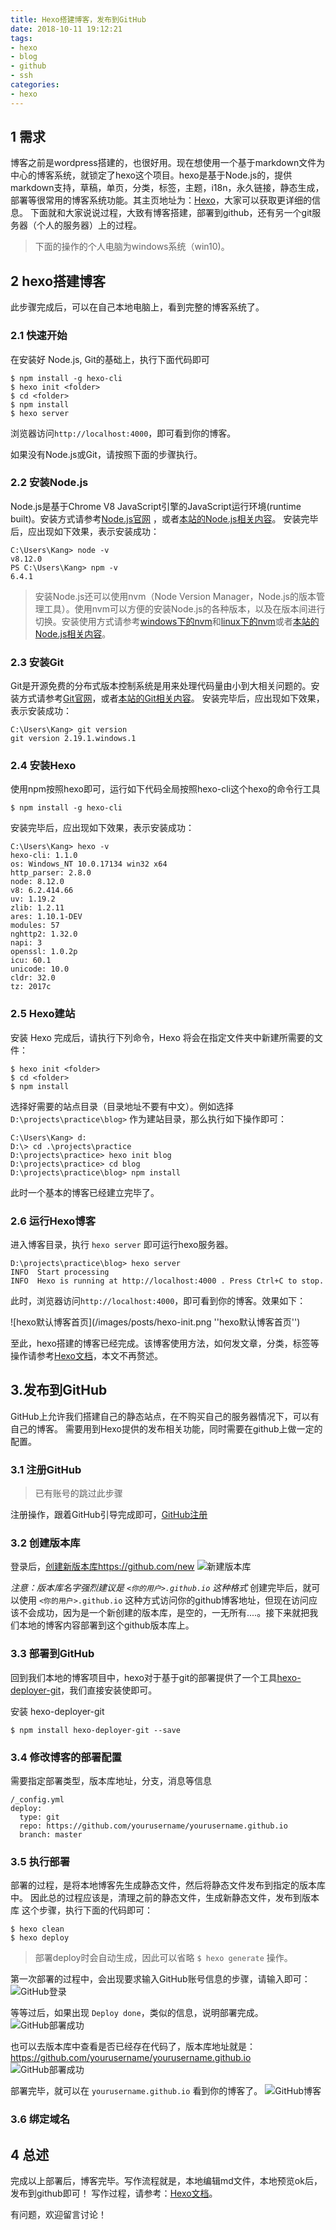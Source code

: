 ```yaml
---
title: Hexo搭建博客，发布到GitHub
date: 2018-10-11 19:12:21
tags:
- hexo
- blog
- github
- ssh
categories:
- hexo
---
```


## 1 需求
博客之前是wordpress搭建的，也很好用。现在想使用一个基于markdown文件为中心的博客系统，就锁定了hexo这个项目。hexo是基于Node.js的，提供markdown支持，草稿，单页，分类，标签，主题，i18n，永久链接，静态生成，部署等很常用的博客系统功能。其主页地址为：[Hexo](https://hexo.io/zh-cn/)，大家可以获取更详细的信息。
下面就和大家说说过程，大致有博客搭建，部署到github，还有另一个git服务器（个人的服务器）上的过程。
> 下面的操作的个人电脑为windows系统（win10)。
## 2 hexo搭建博客
此步骤完成后，可以在自己本地电脑上，看到完整的博客系统了。
### 2.1 快速开始
在安装好 Node.js, Git的基础上，执行下面代码即可
```shell
$ npm install -g hexo-cli
$ hexo init <folder>
$ cd <folder>
$ npm install
$ hexo server
```
浏览器访问`http://localhost:4000`，即可看到你的博客。

如果没有Node.js或Git，请按照下面的步骤执行。
### 2.2 安装Node.js
Node.js是基于Chrome V8 JavaScript引擎的JavaScript运行环境(runtime built)。安装方式请参考[Node.js官网](https://nodejs.org/) ，或者[本站的Node.js相关内容](/categories/nodejs/)。
安装完毕后，应出现如下效果，表示安装成功：
```CMD
C:\Users\Kang> node -v
v8.12.0
PS C:\Users\Kang> npm -v
6.4.1
```
> 安装Node.js还可以使用nvm（Node Version Manager，Node.js的版本管理工具）。使用nvm可以方便的安装Node.js的各种版本，以及在版本间进行切换。安装使用方式请参考[windows下的nvm](https://github.com/coreybutler/nvm-windows)和[linux下的nvm](https://github.com/creationix/nvm)或者[本站的Node.js相关内容](/categories/nodejs/)。

### 2.3 安装Git
Git是开源免费的分布式版本控制系统是用来处理代码量由小到大相关问题的。安装方式请参考[Git官网](https://git-scm.com/)，或者[本站的Git相关内容](/categories/git/)。
安装完毕后，应出现如下效果，表示安装成功：
```CMD
C:\Users\Kang> git version
git version 2.19.1.windows.1
```
### 2.4 安装Hexo
使用npm按照hexo即可，运行如下代码全局按照hexo-cli这个hexo的命令行工具
```shell
$ npm install -g hexo-cli
```
安装完毕后，应出现如下效果，表示安装成功：
```CMD
C:\Users\Kang> hexo -v
hexo-cli: 1.1.0
os: Windows_NT 10.0.17134 win32 x64
http_parser: 2.8.0
node: 8.12.0
v8: 6.2.414.66
uv: 1.19.2
zlib: 1.2.11
ares: 1.10.1-DEV
modules: 57
nghttp2: 1.32.0
napi: 3
openssl: 1.0.2p
icu: 60.1
unicode: 10.0
cldr: 32.0
tz: 2017c
```

### 2.5 Hexo建站
安装 Hexo 完成后，请执行下列命令，Hexo 将会在指定文件夹中新建所需要的文件：
```shell
$ hexo init <folder>
$ cd <folder>
$ npm install
```
选择好需要的站点目录（目录地址不要有中文）。例如选择 `D:\projects\practice\blog>` 作为建站目录，那么执行如下操作即可：
```CMD
C:\Users\Kang> d:
D:\> cd .\projects\practice
D:\projects\practice> hexo init blog
D:\projects\practice> cd blog
D:\projects\practice\blog> npm install
```
此时一个基本的博客已经建立完毕了。

### 2.6 运行Hexo博客
进入博客目录，执行 `hexo server` 即可运行hexo服务器。
```
D:\projects\practice\blog> hexo server
INFO  Start processing
INFO  Hexo is running at http://localhost:4000 . Press Ctrl+C to stop.
```
此时，浏览器访问`http://localhost:4000`，即可看到你的博客。效果如下：

![hexo默认博客首页](/images/posts/hexo-init.png ''hexo默认博客首页'')

至此，hexo搭建的博客已经完成。该博客使用方法，如何发文章，分类，标签等操作请参考[Hexo文档](https://hexo.io/zh-cn/docs/)，本文不再赘述。

## 3.发布到GitHub
GitHub上允许我们搭建自己的静态站点，在不购买自己的服务器情况下，可以有自己的博客。
需要用到Hexo提供的发布相关功能，同时需要在github上做一定的配置。

### 3.1 注册GitHub
> 已有账号的跳过此步骤

注册操作，跟着GitHub引导完成即可，[GitHub注册](https://github.com/join?source=header-home)

### 3.2 创建版本库
登录后，[创建新版本库https://github.com/new](https://github.com/new)
![新建版本库](/images/posts/github-new-repository.png)

*注意：版本库名字强烈建议是 `<你的用户>.github.io` 这种格式*
创建完毕后，就可以使用 `<你的用户>.github.io` 这种方式访问你的github博客地址，但现在访问应该不会成功，因为是一个新创建的版本库，是空的，一无所有....。接下来就把我们本地的博客内容部署到这个github版本库上。

### 3.3 部署到GitHub
回到我们本地的博客项目中，hexo对于基于git的部署提供了一个工具[hexo-deployer-git](https://github.com/hexojs/hexo-deployer-git)，我们直接安装使即可。

安装 hexo-deployer-git
```
$ npm install hexo-deployer-git --save
```

### 3.4 修改博客的部署配置
需要指定部署类型，版本库地址，分支，消息等信息
```
/_config.yml
deploy:
  type: git
  repo: https://github.com/yourusername/yourusername.github.io
  branch: master
```

### 3.5 执行部署
部署的过程，是将本地博客先生成静态文件，然后将静态文件发布到指定的版本库中。
因此总的过程应该是，清理之前的静态文件，生成新静态文件，发布到版本库 这个步骤，执行下面的代码即可：
```
$ hexo clean
$ hexo deploy
```
> 部署deploy时会自动生成，因此可以省略 `$ hexo generate` 操作。

第一次部署的过程中，会出现要求输入GitHub账号信息的步骤，请输入即可：
![GitHub登录](/images/posts/github-signin.png)

等等过后，如果出现 `Deploy done`，类似的信息，说明部署完成。
![GitHub部署成功](/images/posts/github-deploy-done.png)

也可以去版本库中查看是否已经存在代码了，版本库地址就是：https://github.com/yourusername/yourusername.github.io
![GitHub部署成功](/images/posts/github-deploy-done-code.png)

部署完毕，就可以在 `yourusername.github.io` 看到你的博客了。
![GitHub博客](/images/posts/github-blog.png)

### 3.6 绑定域名

## 4 总述
完成以上部署后，博客完毕。写作流程就是，本地编辑md文件，本地预览ok后，发布到github即可！
写作过程，请参考：[Hexo文档](https://hexo.io/zh-cn/docs/)。

有问题，欢迎留言讨论！
